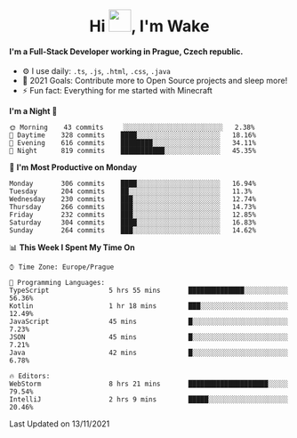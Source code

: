 <h1 align="center">Hi <img src="https://raw.githubusercontent.com/MrWakeCZ/MrWakeCZ/master/Hi.gif" width="40px" />, I'm Wake</h1>

#### I'm a Full-Stack Developer working in Prague, Czech republic.
- ⚙️ I use daily: `.ts`, `.js`, `.html`, `.css`, `.java`
- 🥅 2021 Goals: Contribute more to Open Source projects and sleep more!
- ⚡ Fun fact: Everything for me started with Minecraft

<!--START_SECTION:waka-->
**I'm a Night 🦉** 

```text
🌞 Morning    43 commits     ░░░░░░░░░░░░░░░░░░░░░░░░░   2.38% 
🌆 Daytime    328 commits    ████░░░░░░░░░░░░░░░░░░░░░   18.16% 
🌃 Evening    616 commits    ████████░░░░░░░░░░░░░░░░░   34.11% 
🌙 Night      819 commits    ███████████░░░░░░░░░░░░░░   45.35%

```
📅 **I'm Most Productive on Monday** 

```text
Monday       306 commits    ████░░░░░░░░░░░░░░░░░░░░░   16.94% 
Tuesday      204 commits    ██░░░░░░░░░░░░░░░░░░░░░░░   11.3% 
Wednesday    230 commits    ███░░░░░░░░░░░░░░░░░░░░░░   12.74% 
Thursday     266 commits    ███░░░░░░░░░░░░░░░░░░░░░░   14.73% 
Friday       232 commits    ███░░░░░░░░░░░░░░░░░░░░░░   12.85% 
Saturday     304 commits    ████░░░░░░░░░░░░░░░░░░░░░   16.83% 
Sunday       264 commits    ███░░░░░░░░░░░░░░░░░░░░░░   14.62%

```


📊 **This Week I Spent My Time On** 

```text
⌚︎ Time Zone: Europe/Prague

💬 Programming Languages: 
TypeScript               5 hrs 55 mins       ██████████████░░░░░░░░░░░   56.36% 
Kotlin                   1 hr 18 mins        ███░░░░░░░░░░░░░░░░░░░░░░   12.49% 
JavaScript               45 mins             █░░░░░░░░░░░░░░░░░░░░░░░░   7.23% 
JSON                     45 mins             █░░░░░░░░░░░░░░░░░░░░░░░░   7.21% 
Java                     42 mins             █░░░░░░░░░░░░░░░░░░░░░░░░   6.78%

🔥 Editors: 
WebStorm                 8 hrs 21 mins       ████████████████████░░░░░   79.54% 
IntelliJ                 2 hrs 9 mins        █████░░░░░░░░░░░░░░░░░░░░   20.46%

```


 Last Updated on 13/11/2021
<!--END_SECTION:waka-->
